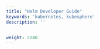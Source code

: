 ```yaml
---
title: "Helm Developer Guide"
keywords: 'kubernetes, kubesphere'
description: ''


weight: 2240
---
```

